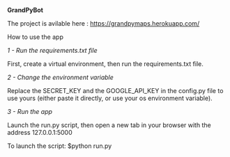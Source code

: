 **GrandPyBot**

The project is avilable here : https://grandpymaps.herokuapp.com/

How to use the app

*1 - Run the requirements.txt file*

First, create a virtual environment, then run the requirements.txt file.  


*2 - Change the environment variable*

Replace the SECRET_KEY and the GOOGLE_API_KEY in the config.py file to use yours (either paste it directly, or use your os environment variable).


*3 - Run the app*

Launch the run.py script, then open a new tab in your browser with the address 127.0.0.1:5000

To launch the script:
$python run.py
